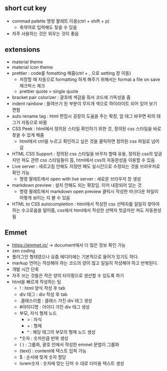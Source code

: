 ## short cut key

- commad palette 명령 팔레트 이용(ctrl + shift + p)
  - 축약어로 입력해도 찾을 수 있음
- 자주 사용하는 것은 외우는 것이 좋음

## extensions

- material theme
- material icon theme
- prettier : code를 fomatting 해줌(ctrl + , 으로 setting 창 이동)
  - 저장할 때 자동으로 formatting 하게 해주기 위해서는 format a file on save 체크박스 체크
  - prettier quote > single quote
- bracket pair colorizer : 괄호에 색감을 줘서 코드에 가독성을 줌
- indent rainbow : 들여쓰기 된 부분이 무지개 색으로 하이라이트 되어 있어 보기 편함
- auto rename tag : html 편집시 굉장히 도움을 주는 확장, 앞 태그 바꾸면 뒤의 태그가 자동으로 바뀜
- CSS Peek : html에서 정의된 스타일 확인하기 위한 것, 정의된 css 스타일을 바로 찾을 수 있게 해줌
  - html에서 ctrl을 누르고 확인하고 싶은 것을 클릭하면 정의된 css 파일로 넘어감
- HTML CSS Support : 정의된 css 스타일을 바꾸자 할때 유용, 정의된 css의 앞글자만 쳐도 관련 css 스타일들이 뜸, html에서 css의 자동완성을 이용할 수 있음
- Live server : 새로고침 안해도 저장만 해도 실시간으로 수정되는 것을 브라우저로 확인 가능
  - 명령 팔레트에서 open with live server : 새로운 브라우저 창 생성
- markdown preview : 설치 안해도 되는 확장임. 이미 내장되어 있는 것
  - 명령 팔레트에서 markdown open preview 클릭시 작성한 마크다운 파일이 어떻게 보이는 지 볼 수 있음
- HTML to CSS autocompletion : html에서 작성한 css 선택자를 일일히 찾아야 하는 수고로움을 덜어줌, css에서 html에서 작성한 선택자 첫글자만 쳐도 자동완성 됨

## Emmet

- https://emmet.io/ -> document에서 더 많은 정보 확인 가능
- zen coding
- 플러그인 형태였으나 요즘 에디터에는 기본적으로 들어가 있기도 하다.
- markup 언어는 작성해야 하는 코드의 양이 많고 일일히 작성해야 하고 반복된다.
- 개발 시간 단축
- 자주 쓰는 것들은 작은 양의 타이핑으로 생산할 수 있도록 하기
- html을 빠르게 작성하는 팁
  - ! : html 양식 작성 후 tab
  - div 태그 : div 작성 후 tab
  - .클래스이름 : 클래스 가진 div 태그 생성
  - #아이디명 : 아이디 가진 div 태그 생성
  - 부모, 자식 형제 노드
    - \> : 자식
    - \+ : 형제
    - \^ : 해당 태그의 부모의 형제 노드 생성
  - \*숫자 : 숫자만큼 반복 생성
  - ( ) : 그룹화, 괄호 안에서 작성한 emmet 문법이 그룹화
  - {text} : content에 텍스트 입력 가능
  - $ : 순서에 맞게 숫자 할당
  - lorem숫자 : 숫자에 맞는 단어 수 대로 더미용 텍스트 생성
